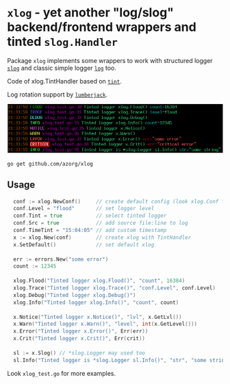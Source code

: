 `xlog` - yet another "log/slog"  backend/frontend wrappers and tinted `slog.Handler`
====================================================================================

Package `xlog` implements some wrappers to work with structured logger
[`slog`](https://pkg.go.dev/log/slog) and classic simple logger
[`log`](https://pkg.go.dev/log) too.

Code of xlog.TintHandler based on [`tint`](https://github.com/lmittmann/tint).

Log rotation support by [`lumberjack`](https://github.com/natefinch/lumberjack).

![Tinted xlog](https://github.com/azorg/xlog/blob/main/img/xlog-tinted.png "xlog-tinded.png")

```
go get github.com/azorg/xlog
```

## Usage

```go
  conf := xlog.NewConf()     // create default config (look xlog.Conf for details)
  conf.Level = "flood"       // set logger level
  conf.Tint = true           // select tinted logger
  conf.Src = true            // add source file:line to log
  conf.TimeTint = "15:04:05" // add custom timestamp
  x := xlog.New(conf)        // create xlog with TintHandler
  x.SetDefault()             // set default xlog
	
  err := errors.New("some error")
  count := 12345

  xlog.Flood("Tinted logger xlog.Flood()", "count", 16384)
  xlog.Trace("Tinted logger xlog.Trace()", "conf.Level", conf.Level)
  xlog.Debug("Tinted logger xlog.Debug()")
  xlog.Info("Tinted logger xlog.Info()", "count", count)

  x.Notice("Tinted logger x.Notice()", "lvl", x.GetLvl())
  x.Warn("Tinted logger x.Warn()", "level", int(x.GetLevel()))
  x.Error("Tinted logger x.Error()", Err(err))
  x.Crit("Tinted logger x.Crit()", Err(crit))
	
  sl := x.Slog() // *slog.Logger may used too
  sl.Info("Tinted logger is *slog.Logger sl.Info()", "str", "some string")
```

Look `xlog_test.go` for more examples.

